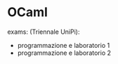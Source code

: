 # OCaml

exams: (Triennale UniPi):
- programmazione e laboratorio 1
- programmazione e laboratorio 2
